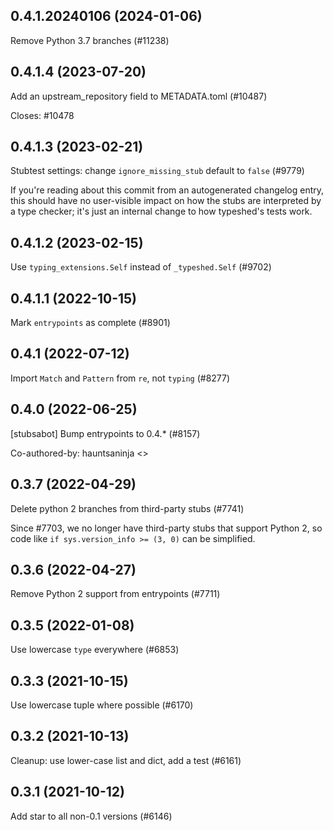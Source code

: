 ## 0.4.1.20240106 (2024-01-06)

Remove Python 3.7 branches (#11238)

## 0.4.1.4 (2023-07-20)

Add an upstream_repository field to METADATA.toml (#10487)

Closes: #10478

## 0.4.1.3 (2023-02-21)

Stubtest settings: change `ignore_missing_stub` default to `false` (#9779)

If you're reading about this commit from an autogenerated changelog entry, this should have no user-visible impact on how the stubs are interpreted by a type checker; it's just an internal change to how typeshed's tests work.

## 0.4.1.2 (2023-02-15)

Use `typing_extensions.Self` instead of `_typeshed.Self` (#9702)

## 0.4.1.1 (2022-10-15)

Mark `entrypoints` as complete (#8901)

## 0.4.1 (2022-07-12)

Import `Match` and `Pattern` from `re`, not `typing` (#8277)

## 0.4.0 (2022-06-25)

[stubsabot] Bump entrypoints to 0.4.* (#8157)

Co-authored-by: hauntsaninja <>

## 0.3.7 (2022-04-29)

Delete python 2 branches from third-party stubs (#7741)

Since #7703, we no longer have third-party stubs that support Python 2, so code like `if sys.version_info >= (3, 0)` can be simplified.

## 0.3.6 (2022-04-27)

Remove Python 2 support from entrypoints (#7711)

## 0.3.5 (2022-01-08)

Use lowercase `type` everywhere (#6853)

## 0.3.3 (2021-10-15)

Use lowercase tuple where possible (#6170)

## 0.3.2 (2021-10-13)

Cleanup: use lower-case list and dict, add a test (#6161)

## 0.3.1 (2021-10-12)

Add star to all non-0.1 versions (#6146)

